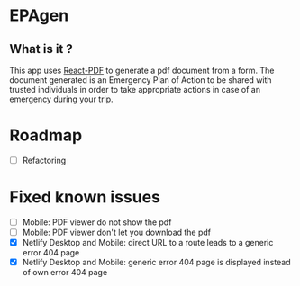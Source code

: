 # EPAgen

## What is it ?
This app uses [React-PDF](https://react-pdf.org/) to generate a pdf document from a form.
The document generated is an Emergency Plan of Action to be shared with trusted individuals in order to take appropriate actions in case of an emergency during your trip.

# Roadmap
- [ ] Refactoring

# Fixed known issues
- [ ] Mobile: PDF viewer do not show the pdf
- [ ] Mobile: PDF viewer don't let you download the pdf
- [x] Netlify Desktop and Mobile: direct URL to a route leads to a generic error 404 page
- [x] Netlify Desktop and Mobile: generic error 404 page is displayed instead of own error 404 page